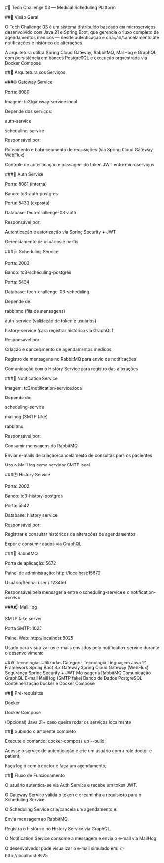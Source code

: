 #🏥 Tech Challenge 03 — Medical Scheduling Platform

##📖 Visão Geral

O Tech Challenge 03 é um sistema distribuído baseado em microserviços desenvolvido com Java 21 e Spring Boot, que gerencia o fluxo completo de agendamentos médicos — desde autenticação e criação/cancelamento até notificações e histórico de alterações.

A arquitetura utiliza Spring Cloud Gateway, RabbitMQ, MailHog e GraphQL, com persistência em bancos PostgreSQL e execução orquestrada via Docker Compose.

##🧩 Arquitetura dos Serviços

###🌐 Gateway Service

Porta: 8080

Imagem: tc3/gateway-service:local

Depende dos serviços:

auth-service

scheduling-service

Responsável por:

Roteamento e balanceamento de requisições (via Spring Cloud Gateway WebFlux)

Controle de autenticação e passagem do token JWT entre microserviços

###🔐 Auth Service

Porta: 8081 (interna)

Banco: tc3-auth-postgres

Porta: 5433 (exposta)

Database: tech-challenge-03-auth

Responsável por:

Autenticação e autorização via Spring Security + JWT

Gerenciamento de usuários e perfis

###🩺 Scheduling Service

Porta: 2003

Banco: tc3-scheduling-postgres

Porta: 5434

Database: tech-challenge-03-scheduling

Depende de:

rabbitmq (fila de mensagens)

auth-service (validação de token e usuários)

history-service (para registrar histórico via GraphQL)

Responsável por:

Criação e cancelamento de agendamentos médicos

Registro de mensagens no RabbitMQ para envio de notificações

Comunicação com o History Service para registro das alterações

###📨 Notification Service

Imagem: tc3/notification-service:local

Depende de:

scheduling-service

mailhog (SMTP fake)

rabbitmq

Responsável por:

Consumir mensagens do RabbitMQ

Enviar e-mails de criação/cancelamento de consultas para os pacientes

Usa o MailHog como servidor SMTP local

###🕒 History Service

Porta: 2002

Banco: tc3-history-postgres

Porta: 5542

Database: history_service

Responsável por:

Registrar e consultar históricos de alterações de agendamentos

Expor e consumir dados via GraphQL

###🐇 RabbitMQ

Porta de aplicação: 5672

Painel de administração: http://localhost:15672

Usuário/Senha: user / 123456

Responsável pela mensageria entre o scheduling-service e o notification-service

###📬 MailHog

SMTP fake server

Porta SMTP: 1025

Painel Web: http://localhost:8025

Usado para visualizar os e-mails enviados pelo notification-service durante o desenvolvimento

##⚙️ Tecnologias Utilizadas
Categoria	Tecnologia
Linguagem	Java 21
Framework	Spring Boot 3.x
Gateway	Spring Cloud Gateway (WebFlux)
Segurança	Spring Security + JWT
Mensageria	RabbitMQ
Comunicação	GraphQL
E-mail	MailHog (SMTP fake)
Banco de Dados	PostgreSQL
Contêinerização	Docker e Docker Compose

##🧰 Pré-requisitos

Docker

Docker Compose

(Opcional) Java 21+
 caso queira rodar os serviços localmente

##🚀 Subindo o ambiente completo

Execute o comando: docker-compose up --build;

Acesse o serviço de autenticação e crie um usuário com a role doctor e patient;

Faça login com o doctor e faça um agendamento;

##🔁 Fluxo de Funcionamento

O usuário autentica-se via Auth Service e recebe um token JWT.

O Gateway Service valida o token e encaminha a requisição para o Scheduling Service.

O Scheduling Service cria/cancela um agendamento e:

Envia mensagem ao RabbitMQ.

Registra o histórico no History Service via GraphQL.

O Notification Service consome a mensagem e envia o e-mail via MailHog.

O desenvolvedor pode visualizar o e-mail simulado em:
👉 http://localhost:8025
